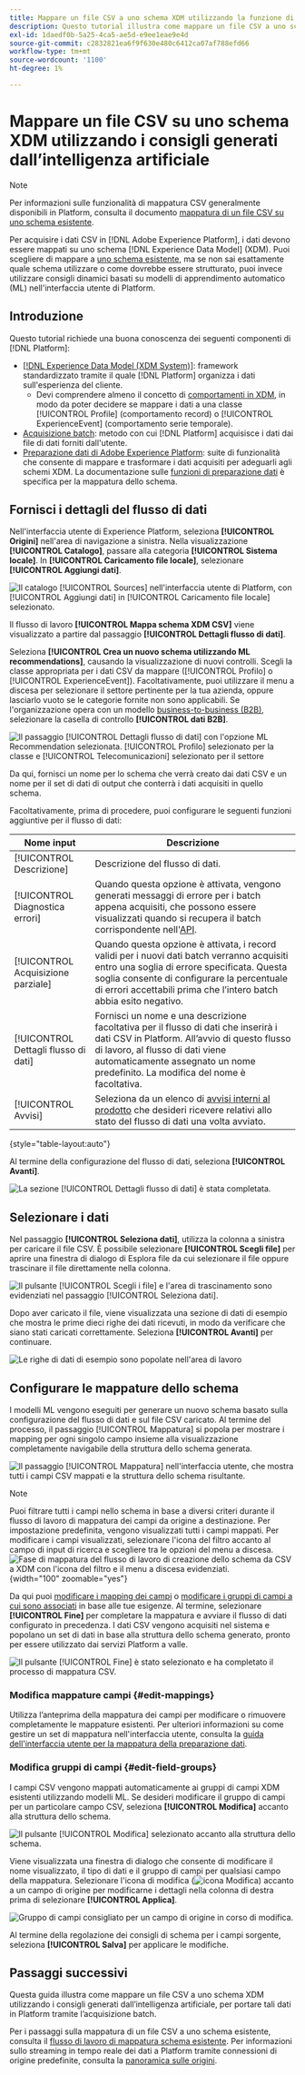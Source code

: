 ```yaml
---
title: Mappare un file CSV a uno schema XDM utilizzando la funzione di Recommendations generata da IA
description: Questo tutorial illustra come mappare un file CSV a uno schema XDM utilizzando i consigli generati dall’intelligenza artificiale.
exl-id: 1daedf0b-5a25-4ca5-ae5d-e9ee1eae9e4d
source-git-commit: c2832821ea6f9f630e480c6412ca07af788efd66
workflow-type: tm+mt
source-wordcount: '1100'
ht-degree: 1%

---
```


# Mappare un file CSV su uno schema XDM utilizzando i consigli generati dall’intelligenza artificiale

>[!NOTE]
>
>Per informazioni sulle funzionalità di mappatura CSV generalmente disponibili in Platform, consulta il documento [mappatura di un file CSV su uno schema esistente](./existing-schema.md).

Per acquisire i dati CSV in [!DNL Adobe Experience Platform], i dati devono essere mappati su uno schema [!DNL Experience Data Model] (XDM). Puoi scegliere di mappare a [uno schema esistente](./existing-schema.md), ma se non sai esattamente quale schema utilizzare o come dovrebbe essere strutturato, puoi invece utilizzare consigli dinamici basati su modelli di apprendimento automatico (ML) nell&#39;interfaccia utente di Platform.

## Introduzione

Questo tutorial richiede una buona conoscenza dei seguenti componenti di [!DNL Platform]:

* [[!DNL Experience Data Model (XDM System)]](../../../xdm/home.md): framework standardizzato tramite il quale [!DNL Platform] organizza i dati sull&#39;esperienza del cliente.
   * Devi comprendere almeno il concetto di [comportamenti in XDM](../../../xdm/home.md#data-behaviors), in modo da poter decidere se mappare i dati a una classe [!UICONTROL Profile] (comportamento record) o [!UICONTROL ExperienceEvent] (comportamento serie temporale).
* [Acquisizione batch](../../batch-ingestion/overview.md): metodo con cui [!DNL Platform] acquisisce i dati dai file di dati forniti dall&#39;utente.
* [Preparazione dati di Adobe Experience Platform](../../batch-ingestion/overview.md): suite di funzionalità che consente di mappare e trasformare i dati acquisiti per adeguarli agli schemi XDM. La documentazione sulle [funzioni di preparazione dati](../../../data-prep/functions.md) è specifica per la mappatura dello schema.

## Fornisci i dettagli del flusso di dati

Nell&#39;interfaccia utente di Experience Platform, seleziona **[!UICONTROL Origini]** nell&#39;area di navigazione a sinistra. Nella visualizzazione **[!UICONTROL Catalogo]**, passare alla categoria **[!UICONTROL Sistema locale]**. In **[!UICONTROL Caricamento file locale]**, selezionare **[!UICONTROL Aggiungi dati]**.

![Il catalogo [!UICONTROL Sources] nell&#39;interfaccia utente di Platform, con [!UICONTROL Aggiungi dati] in [!UICONTROL Caricamento file locale] selezionato.](../../images/tutorials/map-csv-recommendations/local-file-upload.png)

Il flusso di lavoro **[!UICONTROL Mappa schema XDM CSV]** viene visualizzato a partire dal passaggio **[!UICONTROL Dettagli flusso di dati]**.

Seleziona **[!UICONTROL Crea un nuovo schema utilizzando ML recommendations]**, causando la visualizzazione di nuovi controlli. Scegli la classe appropriata per i dati CSV da mappare ([!UICONTROL Profilo] o [!UICONTROL ExperienceEvent]). Facoltativamente, puoi utilizzare il menu a discesa per selezionare il settore pertinente per la tua azienda, oppure lasciarlo vuoto se le categorie fornite non sono applicabili. Se l&#39;organizzazione opera con un modello [business-to-business (B2B)](../../../xdm/tutorials/relationship-b2b.md), selezionare la casella di controllo **[!UICONTROL dati B2B]**.

![Il passaggio [!UICONTROL Dettagli flusso di dati] con l&#39;opzione ML Recommendation selezionata. [!UICONTROL Profilo] selezionato per la classe e [!UICONTROL Telecomunicazioni] selezionato per il settore](../../images/tutorials/map-csv-recommendations/select-class-and-industry.png)

Da qui, fornisci un nome per lo schema che verrà creato dai dati CSV e un nome per il set di dati di output che conterrà i dati acquisiti in quello schema.

Facoltativamente, prima di procedere, puoi configurare le seguenti funzioni aggiuntive per il flusso di dati:

| Nome input | Descrizione |
| --- | --- |
| [!UICONTROL Descrizione] | Descrizione del flusso di dati. |
| [!UICONTROL Diagnostica errori] | Quando questa opzione è attivata, vengono generati messaggi di errore per i batch appena acquisiti, che possono essere visualizzati quando si recupera il batch corrispondente nell&#39;[API](../../batch-ingestion/api-overview.md). |
| [!UICONTROL Acquisizione parziale] | Quando questa opzione è attivata, i record validi per i nuovi dati batch verranno acquisiti entro una soglia di errore specificata. Questa soglia consente di configurare la percentuale di errori accettabili prima che l’intero batch abbia esito negativo. |
| [!UICONTROL Dettagli flusso di dati] | Fornisci un nome e una descrizione facoltativa per il flusso di dati che inserirà i dati CSV in Platform. All’avvio di questo flusso di lavoro, al flusso di dati viene automaticamente assegnato un nome predefinito. La modifica del nome è facoltativa. |
| [!UICONTROL Avvisi] | Seleziona da un elenco di [avvisi interni al prodotto](../../../observability/alerts/overview.md) che desideri ricevere relativi allo stato del flusso di dati una volta avviato. |

{style="table-layout:auto"}

Al termine della configurazione del flusso di dati, seleziona **[!UICONTROL Avanti]**.

![La sezione [!UICONTROL Dettagli flusso di dati] è stata completata.](../../images/tutorials/map-csv-recommendations/dataflow-detail-complete.png)

## Selezionare i dati

Nel passaggio **[!UICONTROL Seleziona dati]**, utilizza la colonna a sinistra per caricare il file CSV. È possibile selezionare **[!UICONTROL Scegli file]** per aprire una finestra di dialogo di Esplora file da cui selezionare il file oppure trascinare il file direttamente nella colonna.

![Il pulsante [!UICONTROL Scegli i file] e l&#39;area di trascinamento sono evidenziati nel passaggio [!UICONTROL Seleziona dati].](../../images/tutorials/map-csv-recommendations/upload-files.png)

Dopo aver caricato il file, viene visualizzata una sezione di dati di esempio che mostra le prime dieci righe dei dati ricevuti, in modo da verificare che siano stati caricati correttamente. Seleziona **[!UICONTROL Avanti]** per continuare.

![Le righe di dati di esempio sono popolate nell&#39;area di lavoro](../../images/tutorials/map-csv-recommendations/data-uploaded.png)

## Configurare le mappature dello schema

I modelli ML vengono eseguiti per generare un nuovo schema basato sulla configurazione del flusso di dati e sul file CSV caricato. Al termine del processo, il passaggio [!UICONTROL Mappatura] si popola per mostrare i mapping per ogni singolo campo insieme alla visualizzazione completamente navigabile della struttura dello schema generata.

![Il passaggio [!UICONTROL Mappatura] nell&#39;interfaccia utente, che mostra tutti i campi CSV mappati e la struttura dello schema risultante.](../../images/tutorials/map-csv-recommendations/schema-generated.png)

>[!NOTE]
>
>Puoi filtrare tutti i campi nello schema in base a diversi criteri durante il flusso di lavoro di mappatura dei campi da origine a destinazione. Per impostazione predefinita, vengono visualizzati tutti i campi mappati. Per modificare i campi visualizzati, selezionare l&#39;icona del filtro accanto al campo di input di ricerca e scegliere tra le opzioni del menu a discesa.<br> ![Fase di mappatura del flusso di lavoro di creazione dello schema da CSV a XDM con l&#39;icona del filtro e il menu a discesa evidenziati.](../../images/tutorials/map-csv-recommendations/source-field-to-target-mapping-filter.png "Fase di mappatura del flusso di lavoro di creazione dello schema da CSV a XDM con l&#39;icona del filtro e il menu a discesa evidenziati."){width="100" zoomable="yes"}

Da qui puoi [modificare i mapping dei campi](#edit-mappings) o [modificare i gruppi di campi a cui sono associati](#edit-schema) in base alle tue esigenze. Al termine, selezionare **[!UICONTROL Fine]** per completare la mappatura e avviare il flusso di dati configurato in precedenza. I dati CSV vengono acquisiti nel sistema e popolano un set di dati in base alla struttura dello schema generato, pronto per essere utilizzato dai servizi Platform a valle.

![Il pulsante [!UICONTROL Fine] è stato selezionato e ha completato il processo di mappatura CSV.](../../images/tutorials/map-csv-recommendations/finish-mapping.png)

### Modifica mappature campi {#edit-mappings}

Utilizza l’anteprima della mappatura dei campi per modificare o rimuovere completamente le mappature esistenti. Per ulteriori informazioni su come gestire un set di mappatura nell&#39;interfaccia utente, consulta la [guida dell&#39;interfaccia utente per la mappatura della preparazione dati](../../../data-prep/ui/mapping.md#mapping-interface).

### Modifica gruppi di campi {#edit-field-groups}

I campi CSV vengono mappati automaticamente ai gruppi di campi XDM esistenti utilizzando modelli ML. Se desideri modificare il gruppo di campi per un particolare campo CSV, seleziona **[!UICONTROL Modifica]** accanto alla struttura dello schema.

![Il pulsante [!UICONTROL Modifica] selezionato accanto alla struttura dello schema.](../../images/tutorials/map-csv-recommendations/edit-schema-structure.png)

Viene visualizzata una finestra di dialogo che consente di modificare il nome visualizzato, il tipo di dati e il gruppo di campi per qualsiasi campo della mappatura. Selezionare l&#39;icona di modifica (![icona Modifica](/help/images/icons/edit.png)) accanto a un campo di origine per modificarne i dettagli nella colonna di destra prima di selezionare **[!UICONTROL Applica]**.

![Gruppo di campi consigliato per un campo di origine in corso di modifica.](../../images/tutorials/map-csv-recommendations/select-schema-field.png)

Al termine della regolazione dei consigli di schema per i campi sorgente, seleziona **[!UICONTROL Salva]** per applicare le modifiche.

## Passaggi successivi

Questa guida illustra come mappare un file CSV a uno schema XDM utilizzando i consigli generati dall’intelligenza artificiale, per portare tali dati in Platform tramite l’acquisizione batch.

Per i passaggi sulla mappatura di un file CSV a uno schema esistente, consulta il [flusso di lavoro di mappatura schema esistente](./existing-schema.md). Per informazioni sullo streaming in tempo reale dei dati a Platform tramite connessioni di origine predefinite, consulta la [panoramica sulle origini](../../../sources/home.md).
